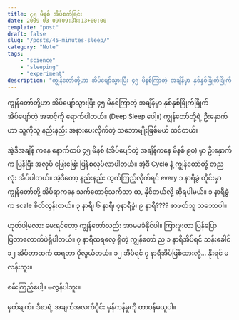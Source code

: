 ```yaml
---
title: ၄၅ မိနစ် အိပ်စက်ခြင်း
date: 2009-03-09T09:38:13+00:00
template: "post"  
draft: false  
slug: "/posts/45-minutes-sleep/"  
category: "Note"
tags:
    - "science"
    - "sleeping"
    - "experiment"
description: "ကျွန်တော်တို့ဟာ အိပ်ပျော်သွားပြီး ၄၅ မိနစ်ကြာတဲ့ အချိန်မှာ နှစ်နှစ်ခြိုက်ခြိုက် အိပ်ပျော်တဲ့ အဆင့်ကို ရောက်ပါတယ်။ (Deep Sleep ပေါ့။) ကျွန်တော်တို့ရဲ့ ဦးနှောက်ဟာ သူ့ကိုသူ နည်းနည်း အနားပေးလိုက်တဲ့ သဘောမျိုးဖြစ်မယ် ထင်တယ်။"
---
```

ကျွန်တော်တို့ဟာ အိပ်ပျော်သွားပြီး ၄၅ မိနစ်ကြာတဲ့ အချိန်မှာ နှစ်နှစ်ခြိုက်ခြိုက် အိပ်ပျော်တဲ့ အဆင့်ကို ရောက်ပါတယ်။ (Deep Sleep ပေါ့။) ကျွန်တော်တို့ရဲ့ ဦးနှောက်ဟာ သူ့ကိုသူ နည်းနည်း အနားပေးလိုက်တဲ့ သဘောမျိုးဖြစ်မယ် ထင်တယ်။

အဲ့ဒီအချိန် ကနေ နောက်ထပ် ၄၅ မိနစ် (အိပ်ပျော်တဲ့ အချိန်ကနေ မိနစ် ၉၀) မှာ ဦးနှောက်က ပြန်ပြီး အလုပ် ဖြေးဖြေး ပြန်စလုပ်လာပါတယ်။ အဲ့ဒီ Cycle နဲ့ ကျွန်တော်တို့ တညလုံး အိပ်ပါတယ်။ အဲ့ဒီတော့ နည်းနည်း တွက်ကြည့်လိုက်ရင် every ၁ နာရီခွဲ တိုင်းမှာ ကျွန်တော်တို့ အိပ်ရာကနေ သက်တောင့်သက်သာ ထ, နိုင်တယ်လို့ ဆိုရပါမယ်။ ၁ နာရီခွဲက scale စိတ်လွန်းတယ်။ ၃ နာရီ၊ ၆ နာရီ၊ ၇နာရီခွဲ၊ ၉ နာရီ???? စာဖတ်သူ သဘောပါ။

ဟုတ်ပါ့မလား မေးရင်တော့ ကျွန်တော်လည်း အာမမခံနိုင်ပါ။ ကြားဖူးတာ ပြန်ပြောပြတာလောက်ပဲရှိပါတယ်။ ၇ နာရီထရလေ့ ရှိတဲ့ ကျွန်တော် ည ၁ နာရီအိပ်ရင် သန်းခေါင် ၁၂ အိပ်တာထက် ထရတာ ပိုလွယ်တယ်။ ၁၂ အိပ်ရင် ၇ နာရီအိပ်ဖြစ်ထားလို့&#8230; နိုးရင် မလန်းဘူး။

စမ်းကြည့်ပေါ့။ မလွန်ပါဘူး။

မှတ်ချက်။ ဒီစာရဲ့ အချက်အလက်ပိုင်း မှန်ကန်မှုကို တာဝန်မယူပါ။